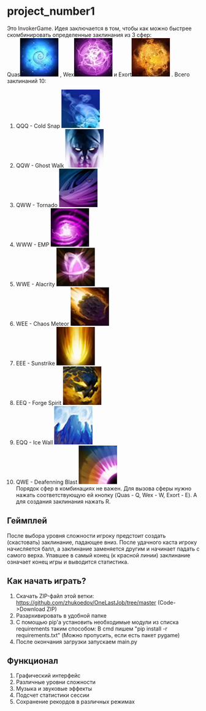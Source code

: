 # project_number1

Это InvokerGame. Идея заключается в том, чтобы как можно быстрее скомбинировать
определенные заклинания из 3 сфер:  
Quas![Image alt](https://github.com/zhukoedov/OneLastJob/raw/main/assets/quas.png) , Wex![Image alt](https://github.com/zhukoedov/OneLastJob/raw/main/assets/wex.png)  и Exort![Image alt](https://github.com/zhukoedov/OneLastJob/raw/main/assets/exort.png) . Всего заклинаний 10:
1. QQQ - Cold Snap  ![Image alt](https://github.com/zhukoedov/OneLastJob/raw/main/assets/coldsnap.png)  
2. QQW - Ghost Walk  ![Image alt](https://github.com/zhukoedov/OneLastJob/raw/main/assets/ghostwalk.png)  
3. QWW - Tornado  ![Image alt](https://github.com/zhukoedov/OneLastJob/raw/main/assets/tornado.png)  
4. WWW - EMP  ![Image alt](https://github.com/zhukoedov/OneLastJob/raw/main/assets/emp.png)   
5. WWE - Alacrity  ![Image alt](https://github.com/zhukoedov/OneLastJob/raw/main/assets/alacrity.png)  
6. WEE - Chaos Meteor  ![Image alt](https://github.com/zhukoedov/OneLastJob/raw/main/assets/chaosmeteor.png)  
7. EEE - Sunstrike  ![Image alt](https://github.com/zhukoedov/OneLastJob/raw/main/assets/sunstrike.png)  
8. EEQ - Forge Spirit  ![Image alt](https://github.com/zhukoedov/OneLastJob/raw/main/assets/forgespirit.png)  
9. EQQ - Ice Wall  ![Image alt](https://github.com/zhukoedov/OneLastJob/raw/main/assets/icewall.png)  
10. QWE - Deafenning Blast  ![Image alt](https://github.com/zhukoedov/OneLastJob/raw/main/assets/deafenningblast.png)  
Порядок сфер в комбинациях не важен.
Для вызова сферы нужно нажать соответствующую ей кнопку (Quas - Q, Wex - W, Exort - E). А для создания заклинания нажать R.

## Геймплей

После выбора уровня сложности игроку предстоит создать (скастовать) заклинание, падающее вниз. После удачного каста игроку начисляется балл, а заклинание заменяется другим и начинает падать с самого верха. Упавшее в самый конец (к красной линии) заклинание означает конец игры и выводится статистика.

## Как начать играть?

1. Скачать ZIP-файл этой ветки: https://github.com/zhukoedov/OneLastJob/tree/master (Code->Download ZIP)
2. Разархивировать в удобной папке
3. С помощью pip'a установить необходимые модули из списка requirements таким способом: В cmd пишем "pip install -r requirements.txt" (Можно пропусить, если есть пакет pygame)
4. После окончания загрузки запускаем main.py

## Функционал

1. Графический интерфейс
2. Различные уровни сложности
3. Музыка и звуковые эффекты
4. Подсчет статистики сессии
5. Сохранение рекордов в различных режимах
